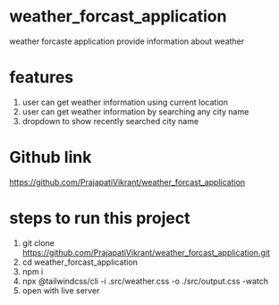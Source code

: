 # weather_forcast_application
weather forcaste application provide information about weather

# features
1. user can get weather information using current location
2. user can get weather information by searching any city name
3. dropdown to show recently searched city name

# Github link
 https://github.com/PrajapatiVikrant/weather_forcast_application


 # steps to run this project

 1. git clone https://github.com/PrajapatiVikrant/weather_forcast_application.git
 2. cd weather_forcast_application
 3. npm i
 4. npx @tailwindcss/cli -i .src/weather.css -o ./src/output.css -watch
 5. open with live server